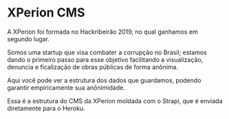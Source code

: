 # XPerion CMS

A XPerion foi formada no Hackribeirão 2019, no qual ganhamos em segundo lugar.

Somos uma startup que visa combater a corrupção no Brasil; estamos dando o primeiro passo para esse objetivo facilitando a visualização, denuncia e ficalização de obras públicas de forma anônima.

Aqui você pode ver a estrutura dos dados que guardamos, podendo garantir empiricamente sua anônimidade.

Essa é a estrutura do CMS da XPerion moldada com o Strapi, que é enviada diretamente para o Heroku.
